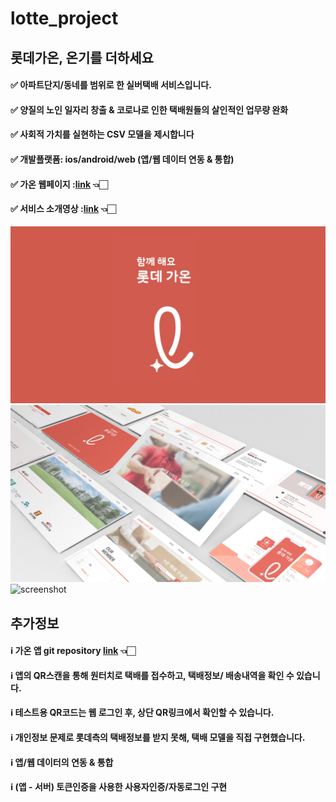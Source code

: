 # lotte_project

## 롯데가온, 온기를 더하세요

#### ✅ 아파트단지/동네를 범위로 한 실버택배 서비스입니다.

#### ✅ 양질의 노인 일자리 창출 & 코로나로 인한 택배원들의 살인적인 업무량 완화

#### ✅ 사회적 가치를 실현하는 CSV 모델을 제시합니다

#### ✅ 개발플랫폼: ios/android/web (앱/웹 데이터 연동 & 통합)

#### ✅ 가온 웹페이지 :[link](http://ec2-3-129-71-199.us-east-2.compute.amazonaws.com:8000) 👈🏻

#### ✅ 서비스 소개영상 :[link](https://www.youtube.com/watch?v=jCzHUarGsbA&feature=youtu.be) 👈🏻

![screenshot](./screenshot/이미지1.png)
![screenshot](./screenshot/이미지2.png)
![screenshot](./screenshot/이미지3.png)


## 추가정보

#### ℹ️ 가온 앱 git repository [link](https://github.com/hojuniii/lotte_gaon_app) 👈🏻

#### ℹ️ 앱의 QR스캔을 통해 원터치로 택배를 접수하고, 택배정보/ 배송내역을 확인 수 있습니다.

#### ℹ️ 테스트용 QR코드는 웹 로그인 후, 상단 QR링크에서 확인할 수 있습니다.

#### ℹ️ 개인정보 문제로 롯데측의 택배정보를 받지 못해, 택배 모델을 직접 구현했습니다.

#### ℹ️ 앱/웹 데이터의 연동 & 통합

#### ℹ️ (앱 - 서버) 토큰인증을 사용한 사용자인증/자동로그인 구현
